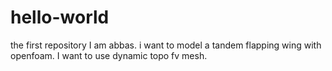 # hello-world
the first repository
I am abbas. i want to model a tandem flapping wing with openfoam.
I want to use dynamic topo fv mesh.
